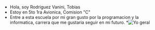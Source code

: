  * Hola, soy Rodriguez Vanini, Tobias
 * Estoy en 5to 1ra Avionica, Comision "C"
 * Entre a esta escuela por mi gran gusto por la programacion y la informatica, carrera que me gustaria seguir en mi futuro.
*![Yo geral](https://user-images.githubusercontent.com/81983303/165936493-c842726c-b01c-4cfe-a355-810acbd04bbb.png)
